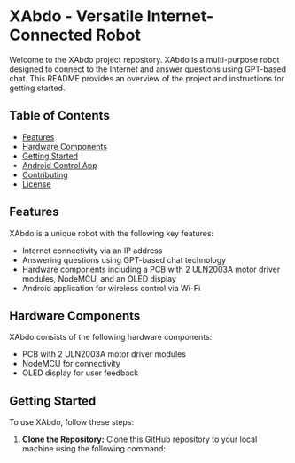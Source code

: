 # XAbdo - Versatile Internet-Connected Robot

Welcome to the XAbdo project repository. XAbdo is a multi-purpose robot designed to connect to the Internet and answer questions using GPT-based chat. This README provides an overview of the project and instructions for getting started.

## Table of Contents

- [Features](#features)
- [Hardware Components](#hardware-components)
- [Getting Started](#getting-started)
- [Android Control App](#android-control-app)
- [Contributing](#contributing)
- [License](#license)

## Features

XAbdo is a unique robot with the following key features:

- Internet connectivity via an IP address
- Answering questions using GPT-based chat technology
- Hardware components including a PCB with 2 ULN2003A motor driver modules, NodeMCU, and an OLED display
- Android application for wireless control via Wi-Fi

## Hardware Components

XAbdo consists of the following hardware components:

- PCB with 2 ULN2003A motor driver modules
- NodeMCU for connectivity
- OLED display for user feedback

## Getting Started

To use XAbdo, follow these steps:

1. **Clone the Repository:** Clone this GitHub repository to your local machine using the following command:


